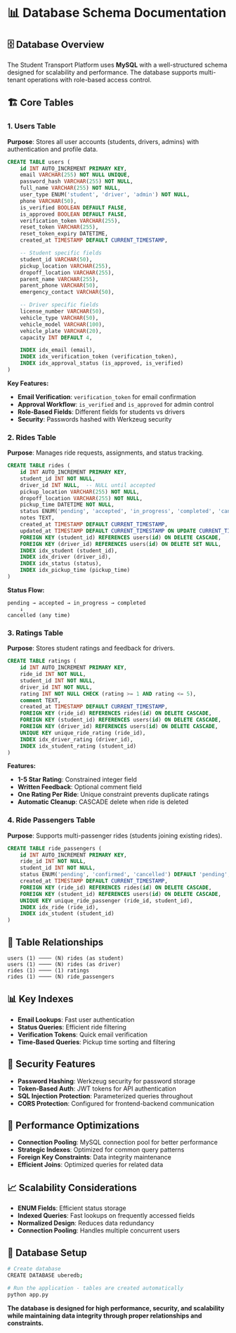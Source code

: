 # 📊 Database Schema Documentation

## 🗄️ **Database Overview**

The Student Transport Platform uses **MySQL** with a well-structured schema designed for scalability and performance. The database supports multi-tenant operations with role-based access control.

## 🏗️ **Core Tables**

### **1. Users Table**

**Purpose**: Stores all user accounts (students, drivers, admins) with authentication and profile data.

```sql
CREATE TABLE users (
    id INT AUTO_INCREMENT PRIMARY KEY,
    email VARCHAR(255) NOT NULL UNIQUE,
    password_hash VARCHAR(255) NOT NULL,
    full_name VARCHAR(255) NOT NULL,
    user_type ENUM('student', 'driver', 'admin') NOT NULL,
    phone VARCHAR(50),
    is_verified BOOLEAN DEFAULT FALSE,
    is_approved BOOLEAN DEFAULT FALSE,
    verification_token VARCHAR(255),
    reset_token VARCHAR(255),
    reset_token_expiry DATETIME,
    created_at TIMESTAMP DEFAULT CURRENT_TIMESTAMP,

    -- Student specific fields
    student_id VARCHAR(50),
    pickup_location VARCHAR(255),
    dropoff_location VARCHAR(255),
    parent_name VARCHAR(255),
    parent_phone VARCHAR(50),
    emergency_contact VARCHAR(50),

    -- Driver specific fields
    license_number VARCHAR(50),
    vehicle_type VARCHAR(50),
    vehicle_model VARCHAR(100),
    vehicle_plate VARCHAR(20),
    capacity INT DEFAULT 4,

    INDEX idx_email (email),
    INDEX idx_verification_token (verification_token),
    INDEX idx_approval_status (is_approved, is_verified)
)
```

**Key Features:**
- **Email Verification**: `verification_token` for email confirmation
- **Approval Workflow**: `is_verified` and `is_approved` for admin control
- **Role-Based Fields**: Different fields for students vs drivers
- **Security**: Passwords hashed with Werkzeug security

### **2. Rides Table**

**Purpose**: Manages ride requests, assignments, and status tracking.

```sql
CREATE TABLE rides (
    id INT AUTO_INCREMENT PRIMARY KEY,
    student_id INT NOT NULL,
    driver_id INT NULL,  -- NULL until accepted
    pickup_location VARCHAR(255) NOT NULL,
    dropoff_location VARCHAR(255) NOT NULL,
    pickup_time DATETIME NOT NULL,
    status ENUM('pending', 'accepted', 'in_progress', 'completed', 'cancelled') DEFAULT 'pending',
    notes TEXT,
    created_at TIMESTAMP DEFAULT CURRENT_TIMESTAMP,
    updated_at TIMESTAMP DEFAULT CURRENT_TIMESTAMP ON UPDATE CURRENT_TIMESTAMP,
    FOREIGN KEY (student_id) REFERENCES users(id) ON DELETE CASCADE,
    FOREIGN KEY (driver_id) REFERENCES users(id) ON DELETE SET NULL,
    INDEX idx_student (student_id),
    INDEX idx_driver (driver_id),
    INDEX idx_status (status),
    INDEX idx_pickup_time (pickup_time)
)
```

**Status Flow:**
```
pending → accepted → in_progress → completed
    ↓
cancelled (any time)
```

### **3. Ratings Table**

**Purpose**: Stores student ratings and feedback for drivers.

```sql
CREATE TABLE ratings (
    id INT AUTO_INCREMENT PRIMARY KEY,
    ride_id INT NOT NULL,
    student_id INT NOT NULL,
    driver_id INT NOT NULL,
    rating INT NOT NULL CHECK (rating >= 1 AND rating <= 5),
    comment TEXT,
    created_at TIMESTAMP DEFAULT CURRENT_TIMESTAMP,
    FOREIGN KEY (ride_id) REFERENCES rides(id) ON DELETE CASCADE,
    FOREIGN KEY (student_id) REFERENCES users(id) ON DELETE CASCADE,
    FOREIGN KEY (driver_id) REFERENCES users(id) ON DELETE CASCADE,
    UNIQUE KEY unique_ride_rating (ride_id),
    INDEX idx_driver_rating (driver_id),
    INDEX idx_student_rating (student_id)
)
```

**Features:**
- **1-5 Star Rating**: Constrained integer field
- **Written Feedback**: Optional comment field
- **One Rating Per Ride**: Unique constraint prevents duplicate ratings
- **Automatic Cleanup**: CASCADE delete when ride is deleted

### **4. Ride Passengers Table**

**Purpose**: Supports multi-passenger rides (students joining existing rides).

```sql
CREATE TABLE ride_passengers (
    id INT AUTO_INCREMENT PRIMARY KEY,
    ride_id INT NOT NULL,
    student_id INT NOT NULL,
    status ENUM('pending', 'confirmed', 'cancelled') DEFAULT 'pending',
    created_at TIMESTAMP DEFAULT CURRENT_TIMESTAMP,
    FOREIGN KEY (ride_id) REFERENCES rides(id) ON DELETE CASCADE,
    FOREIGN KEY (student_id) REFERENCES users(id) ON DELETE CASCADE,
    UNIQUE KEY unique_ride_passenger (ride_id, student_id),
    INDEX idx_ride (ride_id),
    INDEX idx_student (student_id)
)
```

## 🔗 **Table Relationships**

```
users (1) ──── (N) rides (as student)
users (1) ──── (N) rides (as driver)
rides (1) ──── (1) ratings
rides (1) ──── (N) ride_passengers
```

## 📊 **Key Indexes**

- **Email Lookups**: Fast user authentication
- **Status Queries**: Efficient ride filtering
- **Verification Tokens**: Quick email verification
- **Time-Based Queries**: Pickup time sorting and filtering

## 🔐 **Security Features**

- **Password Hashing**: Werkzeug security for password storage
- **Token-Based Auth**: JWT tokens for API authentication
- **SQL Injection Protection**: Parameterized queries throughout
- **CORS Protection**: Configured for frontend-backend communication

## 🚀 **Performance Optimizations**

- **Connection Pooling**: MySQL connection pool for better performance
- **Strategic Indexes**: Optimized for common query patterns
- **Foreign Key Constraints**: Data integrity maintenance
- **Efficient Joins**: Optimized queries for related data

## 📈 **Scalability Considerations**

- **ENUM Fields**: Efficient status storage
- **Indexed Queries**: Fast lookups on frequently accessed fields
- **Normalized Design**: Reduces data redundancy
- **Connection Pooling**: Handles multiple concurrent users

## 🔧 **Database Setup**

```bash
# Create database
CREATE DATABASE uberedb;

# Run the application - tables are created automatically
python app.py
```

**The database is designed for high performance, security, and scalability while maintaining data integrity through proper relationships and constraints.**
